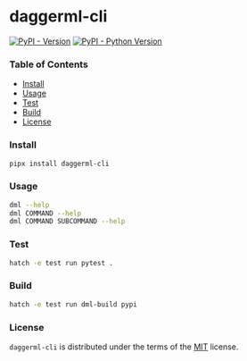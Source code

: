 # daggerml-cli

[![PyPI - Version](https://img.shields.io/pypi/v/daggerml-cli.svg)](https://pypi.org/project/daggerml-cli)
[![PyPI - Python Version](https://img.shields.io/pypi/pyversions/daggerml-cli.svg)](https://pypi.org/project/daggerml-cli)


### Table of Contents

- [Install](#install)
- [Usage](#usage)
- [Test](#test)
- [Build](#build)
- [License](#license)

### Install

```sh
pipx install daggerml-cli
```

### Usage

```sh
dml --help
dml COMMAND --help
dml COMMAND SUBCOMMAND --help
```

### Test

```sh
hatch -e test run pytest .
```

### Build

```sh
hatch -e test run dml-build pypi
```

### License

`daggerml-cli` is distributed under the terms of the [MIT](https://spdx.org/licenses/MIT.html) license.
